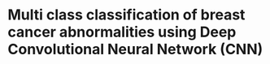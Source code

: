 # Multi class classification of breast cancer abnormalities using Deep Convolutional Neural Network (CNN)
